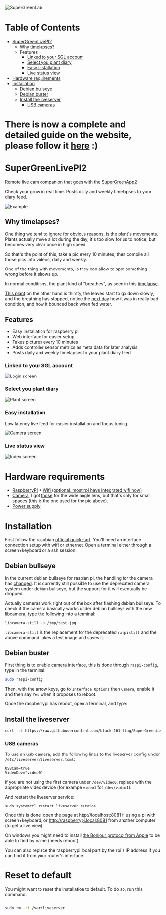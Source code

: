![SuperGreenLab](docs/sgl.png?raw=true)

Table of Contents
=================

* [SuperGreenLivePI2](#supergreenlivepi2)
   * [Why timelapses?](#why-timelapses)
   * [Features](#features)
      * [Linked to your SGL account](#linked-to-your-sgl-account)
      * [Select you plant diary](#select-you-plant-diary)
      * [Easy installation](#easy-installation)
      * [Live status view](#live-status-view)
* [Hardware requirements](#hardware-requirements)
* [Installation](#installation)
  * [Debian bullseye ](#debian-bullseye)
  * [Debian buster ](#debian-buster)
  * [Install the liveserver](#install-the-liveserver)
    * [USB cameras](#usb-cameras)


There is now a complete and detailed guide on the website, please follow it [here](https://www.supergreenlab.com/guide/how-to-setup-a-remote-live-camera) :)
===

# SuperGreenLivePI2

Remote live cam companion that goes with the [SuperGreenApp2](https://github.com/supergreenlab/SuperGreenApp2)

Check your grow in real time. Posts daily and weekly timelapses to your diary feed.

![Example](docs/screenshot-live.png?raw=true)

## Why timelapses?

One thing we tend to ignore for obvious reasons, is the plant's movements.
Plants actually move a lot during the day, it's too slow for us to notice, but becomes very clear once in high speed.

So that's the point of this, take a pic every 10 minutes, then compile all those pics into videos, daily and weekly.

One of the thing with movements, is they can allow to spot something wrong before it shows up.

In normal conditions, the plant kind of "breathes", as seen in this [timelapse](https://www.instagram.com/p/BvMcC_oH94E/).

[This plant](https://www.instagram.com/p/BvZReZBHzrO/) on the other hand is thirsty, the leaves start to go down slowly, and the breathing has stopped, notice the [next day](https://www.instagram.com/p/Bvb2ULdn1_5/) how it was in really bad condition, and how it bounced back when fed water.

## Features

- Easy installation for raspberry pi
- Web interface for easier setup
- Takes pictures every 10 minutes
- Adds controller sensor metrics as meta data for later analysis
- Posts daily and weekly timelapses to your plant diary feed

### Linked to your SGL account

![Login screen](docs/screen-login.png?raw=true)

### Select you plant diary

![Plant screen](docs/screen-plant.png?raw=true)

### Easy installation

Low latency live feed for easier installation and focus tuning.

![Camera screen](docs/screen-camera.png?raw=true)

### Live status view

![Index screen](docs/screen-index.png?raw=true)

# Hardware requirements

- [RaspberryPI](https://www.raspberrypi.org/products/) + [Wifi (optional, most rpi have integrated wifi now)](https://www.raspberrypi.org/products/raspberry-pi-usb-wifi-dongle/)
- [Camera](https://www.raspberrypi.org/products/camera-module-v2/), I got [those](https://www.amazon.com/SainSmart-Fish-Eye-Camera-Raspberry-Arduino/dp/B00N1YJKFS) for the wide angle lens, but that's only for small spaces (this is the one used for the pic above).
- [Power supply](https://www.raspberrypi.org/products/raspberry-pi-universal-power-supply/)

# Installation

First follow the raspbian [official quickstart](https://projects.raspberrypi.org/en/projects/raspberry-pi-getting-started).
You'll need an interface connection setup with wifi or ethernet.
Open a terminal either through a screen+keyboard or a ssh session.

## Debian bullseye 

In the current debian bullseye for raspian pi, the handling for the camera has [changed](https://www.raspberrypi.com/news/bullseye-camera-system/). 
It is currently still possible to use the deprecated camera system under debian bullseye, but the support for it will eventually be dropped.

Actually cameras work right out of the box after flashing debian bullseye.
To check if the camera basically works under debian bullseye with the new libcamera, type the following into a terminal:

```sh
libcamera-still -o /tmp/test.jpg
```

`libcamera-still` is the replacement for the deprecated `raspistill` and the above command takes a test image and saves it.

## Debian buster

First thing is to enable camera interface, this is done through `raspi-config`, type in the terminal:

```sh
sudo raspi-config
```

Then, with the arrow keys, go to `Interface Options` then `Camera`, enable it and then say `Yes` when it proposes to reboot.

Once the raspberrypi has reboot, open a terminal, and type:

## Install the liveserver

```sh
curl -sL https://raw.githubusercontent.com/black-161-flag/SuperGreenLive2/switch_to_libcamera/install.sh | sudo bash
```

### USB cameras

To use an usb camera, add the following lines to the liveserver config under `/etc/liveserver/liveserver.toml`:

```
USBCam=true
VideoDev="video0"
```
if you are not using the first camera under `/dev/video0`, replace with the appropriate video device (for exampe `video1` for `/dev/video1`).

And restart the liveserver service:

```
sudo systemctl restart liveserver.service
``` 

Once this is done, open the page at http://localhost:8081 if using a pi with screen+keyboard, or http://raspberrypi.local:8081 from another computer (to get a live view).

On windows you might need to install [the Bonjour protocol from Apple](https://support.apple.com/kb/DL999?locale=en_US) to be able to find by name (needs reboot).

You can also replace the raspberrypi.local part by the rpi's IP address if you can find it from your router's interface.

# Reset to default

You might want to reset the installation to default.
To do so, run this command:

```sh

sudo rm -rf /var/liveserver

```
